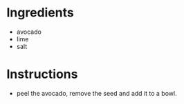 # Ingredients
- avocado
- lime
- salt
# Instructions
- peel the avocado, remove the seed and add it to a bowl.
